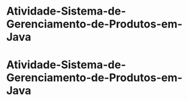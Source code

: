 # Atividade-Sistema-de-Gerenciamento-de-Produtos-em-Java
# Atividade-Sistema-de-Gerenciamento-de-Produtos-em-Java

